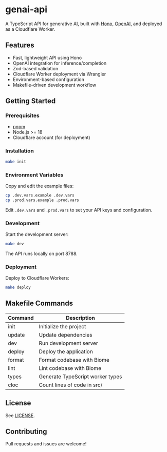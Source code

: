 # genai-api

A TypeScript API for generative AI, built with [Hono](https://hono.dev/), [OpenAI](https://openai.com/), and deployed as a Cloudflare Worker.

## Features

- Fast, lightweight API using Hono
- OpenAI integration for inference/completion
- Zod-based validation
- Cloudflare Worker deployment via Wrangler
- Environment-based configuration
- Makefile-driven development workflow

## Getting Started

### Prerequisites

- [pnpm](https://pnpm.io/)
- Node.js >= 18
- Cloudflare account (for deployment)

### Installation

```sh
make init
```

### Environment Variables

Copy and edit the example files:

```sh
cp .dev.vars.example .dev.vars
cp .prod.vars.example .prod.vars
```

Edit `.dev.vars` and `.prod.vars` to set your API keys and configuration.

### Development

Start the development server:

```sh
make dev
```

The API runs locally on port 8788.

### Deployment

Deploy to Cloudflare Workers:

```sh
make deploy
```

## Makefile Commands

| Command   | Description                                 |
|-----------|---------------------------------------------|
| init      | Initialize the project                      |
| update    | Update dependencies                         |
| dev       | Run development server                      |
| deploy    | Deploy the application                      |
| format    | Format codebase with Biome                  |
| lint      | Lint codebase with Biome                    |
| types     | Generate TypeScript worker types            |
| cloc      | Count lines of code in src/                 |

## License

See [LICENSE](LICENSE).

## Contributing

Pull requests and issues are welcome!
